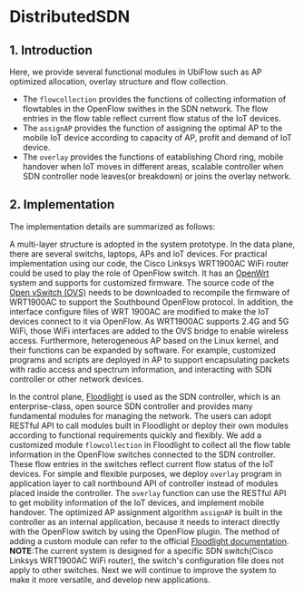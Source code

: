 # DistributedSDN

## 1. Introduction
Here, we provide several functional modules in UbiFlow such as AP optimized allocation, overlay structure and flow collection.

* The `flowcollection` provides the functions of collecting information of flowtables in the OpenFlow swithes in the SDN network. The flow entries in the flow table reflect current flow status of the IoT devices.
* The `assignAP` provides the function of assigning the optimal AP to the mobile IoT device according to capacity of AP, profit and demand of IoT device.
* The `overlay` provides the functions of eatablishing Chord ring, mobile handover when IoT moves in different areas, scalable controller when SDN controller node leaves(or breakdown) or joins the overlay network.  

## 2. Implementation
The implementation details are summarized as follows:

A multi-layer structure is adopted in the system prototype. In the data plane, there are several switchs, laptops, APs and IoT devices. For practical implementation using our code, the Cisco Linksys WRT1900AC WiFi router could be used to play the role of OpenFlow switch. It has an [OpenWrt](https://openwrt.org/docs/start) system and supports for customized firmware. The source code of the [Open vSwitch (OVS)](http://www.openvswitch.org/) needs to be downloaded to recompile the firmware of WRT1900AC to support the Southbound OpenFlow protocol. In addition, the interface configure files of WRT 1900AC are modified to make the IoT devices connect to it via OpenFlow. As WRT1900AC supports 2.4G and 5G WiFi, those WiFi interfaces are added to the OVS bridge to enable wireless access. Furthermore, heterogeneous AP based on the Linux kernel, and their functions can be expanded by software. For example, customized programs and scripts are deployed in AP to support encapsulating packets with radio access and spectrum information, and interacting with SDN controller or other network devices.
 
In the control plane, [Floodlight](http://www.projectfloodlight.org/) is used as the SDN controller, which is an enterprise-class, open source SDN controller and provides many fundamental modules for managing the network. The users can adopt RESTful API to call modules built in Floodlight or deploy their own modules according to functional requirements quickly and flexibly. We add a customized module  `flowcollection` in Floodlight to collect all the flow table information in the OpenFlow switches connected to the SDN controller. These flow entries in the switches reflect current flow status of the IoT devices. For simple and flexible purposes, we deploy `overlay` program in application layer to call northbound API of controller instead of modules placed inside the controller. The `overlay` function can use the RESTful API to get mobility information of the IoT devices, and implement mobile handover. The optimized AP assignment algorithm `assignAP` is built in the controller as an internal application, because it needs to interact directly with the OpenFlow switch by using the OpenFlow plugin. The method of adding a custom module can refer to the official [Floodlight documentation](https://floodlight.atlassian.net/wiki/spaces/floodlightcontroller/pages/1343513/How+to+Write+a+Module).
**NOTE**:The current system is designed for a specific SDN switch(Cisco Linksys WRT1900AC WiFi router), the switch's configuration file does not apply to other switches. Next we will continue to improve the system to make it more versatile, and develop new applications.
